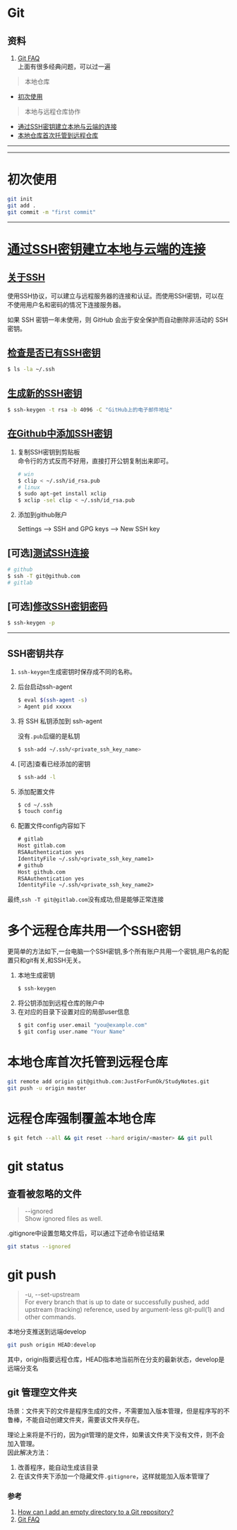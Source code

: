 # Git

## 资料
1. [Git FAQ](https://git.wiki.kernel.org/index.php/Git_FAQ)  
   上面有很多经典问题，可以过一遍



> 本地仓库

- [初次使用](#初次使用)



> 本地与远程仓库协作

- [通过SSH密钥建立本地与云端的连接](#通过SSH密钥建立本地与云端的连接)  
- [本地仓库首次托管到远程仓库](#本地仓库首次托管到远程仓库)


---

---

# 初次使用

``` bash
git init
git add .
git commit -m "first commit"
```

---

# [通过SSH密钥建立本地与云端的连接](https://help.github.com/cn/articles/connecting-to-github-with-ssh)

## [关于SSH](https://help.github.com/cn/articles/about-ssh)  

使用SSH协议，可以建立与远程服务器的连接和认证。而使用SSH密钥，可以在不使用用户名和密码的情况下连接服务器。

如果 SSH 密钥一年未使用，则 GitHub 会出于安全保护而自动删除非活动的 SSH 密钥。

## [检查是否已有SSH密钥](https://help.github.com/cn/articles/checking-for-existing-ssh-keys)

``` bash
$ ls -la ~/.ssh
```

## [生成新的SSH密钥](https://help.github.com/cn/articles/generating-a-new-ssh-key-and-adding-it-to-the-ssh-agent)

``` bash
$ ssh-keygen -t rsa -b 4096 -C "GitHub上的电子邮件地址"
```

## [在Github中添加SSH密钥](https://help.github.com/cn/articles/adding-a-new-ssh-key-to-your-github-account)

1. 复制SSH密钥到剪贴板  
命令行的方式反而不好用，直接打开公钥复制出来即可。
    ``` bash
    # win
    $ clip < ~/.ssh/id_rsa.pub
    # linux
    $ sudo apt-get install xclip
    $ xclip -sel clip < ~/.ssh/id_rsa.pub
    ```

2. 添加到github账户  

    Settings --> SSH and GPG keys --> New SSH key

## [可选][测试SSH连接](https://help.github.com/cn/articles/testing-your-ssh-connection)

``` bash
# github
$ ssh -T git@github.com
# gitlab

```

## [可选][修改SSH密钥密码](https://help.github.com/cn/articles/working-with-ssh-key-passphrases)

``` bash
$ ssh-keygen -p
```
  
---

## SSH密钥共存

1. `ssh-keygen`生成密钥时保存成不同的名称。  
2. 后台启动ssh-agent
    ``` bash
    $ eval $(ssh-agent -s)
    > Agent pid xxxxx
    ```
3. 将 SSH 私钥添加到 ssh-agent  

    没有`.pub`后缀的是私钥
    ``` bash
    $ ssh-add ~/.ssh/<private_ssh_key_name>
    ```
4. [可选]查看已经添加的密钥
    ``` bash
    $ ssh-add -l
    ``` 
5. 添加配置文件
    ``` bash
    $ cd ~/.ssh
    $ touch config
    ```
6. 配置文件config内容如下
    ``` txt
    # gitlab
    Host gitlab.com
    RSAAuthentication yes
    IdentityFile ~/.ssh/<private_ssh_key_name1>
    # github
    Host github.com
    RSAAuthentication yes
    IdentityFile ~/.ssh/<private_ssh_key_name2>
    ```
最终,`ssh -T git@gitlab.com`没有成功,但是能够正常连接

# 多个远程仓库共用一个SSH密钥

更简单的方法如下,一台电脑一个SSH密钥,多个所有账户共用一个密钥,用户名的配置只和git有关,和SSH无关。
1. 本地生成密钥
    ``` bash
    $ ssh-keygen
    ```
2. 将公钥添加到远程仓库的账户中
3. 在对应的目录下设置对应的局部user信息
    ``` bash
    $ git config user.email "you@example.com"
    $ git config user.name "Your Name"
    ```

# 本地仓库首次托管到远程仓库



``` bash
git remote add origin git@github.com:JustForFunOk/StudyNotes.git
git push -u origin master
```

# 远程仓库强制覆盖本地仓库

``` bash
$ git fetch --all && git reset --hard origin/<master> && git pull
```

# git status

## 查看被忽略的文件
> --ignored  
> Show ignored files as well.

.gitignore中设置忽略文件后，可以通过下述命令验证结果
``` bash
git status --ignored
```

# git push

> -u, --set-upstream  
    For every branch that is up to date or successfully pushed, add upstream (tracking) reference, used by argument-less git-pull(1) and other commands.

本地分支推送到远端develop

``` bash
git push origin HEAD:develop
```

其中，origin指要远程仓库，HEAD指本地当前所在分支的最新状态，develop是远端分支名

## git 管理空文件夹

场景：文件夹下的文件是程序生成的文件，不需要加入版本管理，但是程序写的不鲁棒，不能自动创建文件夹，需要该文件夹存在。

理论上来将是不行的，因为git管理的是文件，如果该文件夹下没有文件，则不会加入管理。  
因此解决方法：
1. 改善程序，能自动生成该目录
2. 在该文件夹下添加一个隐藏文件`.gitignore`，这样就能加入版本管理了

### 参考
1. [How can I add an empty directory to a Git repository?](https://stackoverflow.com/questions/115983/how-can-i-add-an-empty-directory-to-a-git-repository)
2. [Git FAQ](https://git.wiki.kernel.org/index.php/GitFaq#Can_I_add_empty_directories.3F)